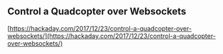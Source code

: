 ## Control a Quadcopter over Websockets
  
  [https://hackaday.com/2017/12/23/control-a-quadcopter-over-websockets/](https://hackaday.com/2017/12/23/control-a-quadcopter-over-websockets/)